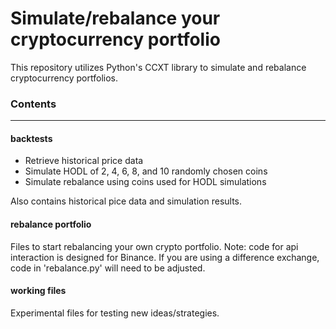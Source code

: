 # Simulate/rebalance your cryptocurrency portfolio

This repository utilizes Python's CCXT library to simulate and rebalance cryptocurrency portfolios.

### Contents

---

#### backtests
* Retrieve historical price data
* Simulate HODL of 2, 4, 6, 8, and 10 randomly chosen coins
* Simulate rebalance using coins used for HODL simulations

Also contains historical pice data and simulation results.

#### rebalance portfolio
Files to start rebalancing your own crypto portfolio.  Note: code for api interaction
is designed for Binance.  If you are using a difference exchange, code in 'rebalance.py'
will need to be adjusted.


#### working files
Experimental files for testing new ideas/strategies.
